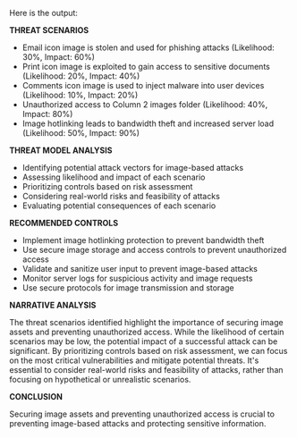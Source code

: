 Here is the output:

**THREAT SCENARIOS**

* Email icon image is stolen and used for phishing attacks (Likelihood: 30%, Impact: 60%)
* Print icon image is exploited to gain access to sensitive documents (Likelihood: 20%, Impact: 40%)
* Comments icon image is used to inject malware into user devices (Likelihood: 10%, Impact: 20%)
* Unauthorized access to Column 2 images folder (Likelihood: 40%, Impact: 80%)
* Image hotlinking leads to bandwidth theft and increased server load (Likelihood: 50%, Impact: 90%)

**THREAT MODEL ANALYSIS**

* Identifying potential attack vectors for image-based attacks
* Assessing likelihood and impact of each scenario
* Prioritizing controls based on risk assessment
* Considering real-world risks and feasibility of attacks
* Evaluating potential consequences of each scenario

**RECOMMENDED CONTROLS**

* Implement image hotlinking protection to prevent bandwidth theft
* Use secure image storage and access controls to prevent unauthorized access
* Validate and sanitize user input to prevent image-based attacks
* Monitor server logs for suspicious activity and image requests
* Use secure protocols for image transmission and storage

**NARRATIVE ANALYSIS**

The threat scenarios identified highlight the importance of securing image assets and preventing unauthorized access. While the likelihood of certain scenarios may be low, the potential impact of a successful attack can be significant. By prioritizing controls based on risk assessment, we can focus on the most critical vulnerabilities and mitigate potential threats. It's essential to consider real-world risks and feasibility of attacks, rather than focusing on hypothetical or unrealistic scenarios.

**CONCLUSION**

Securing image assets and preventing unauthorized access is crucial to preventing image-based attacks and protecting sensitive information.
